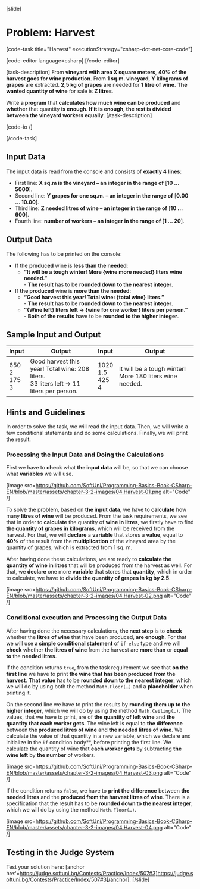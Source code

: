 [slide]
# Problem: Harvest

[code-task title="Harvest" executionStrategy="csharp-dot-net-core-code"]

[code-editor language=csharp]
[/code-editor]

[task-description]
From **vineyard with area X square meters**, **40% of the harvest goes for wine production**. From **1 sq.m. vineyard**, **Y kilograms of grapes** are extracted. **2,5 kg of grapes** are needed for **1 litre of wine**. **The wanted quantity of wine** for sale is **Z litres**. 

Write **a program** that **calculates how much wine can be produced** and **whether** that quantity **is enough**. **If it is enough, the rest is divided between the vineyard workers equally**. 
[/task-description]

[code-io /]

[/code-task]

## Input Data

The input data is read from the console and consists of **exactly 4 lines**: 
- First line: **X sq.m is the vineyard – an integer in the range of** [**10 … 5000**].
- Second line: **Y grapes for one sq.m. – an integer in the range of** [**0.00 … 10.00**].
- Third line: **Z needed litres of wine – an integer in the range of** [**10 … 600**].
- Fourth line: **number of workers – an integer in the range of** [**1 … 20**].

## Output Data

The following has to be printed on the console:
- If the **produced** wine is **less than the needed**:
  - **“It will be a tough winter! More {wine more needed} liters wine needed.**”  
   \- **The result** has to be **rounded down to the nearest integer**.
- If **the produced** wine is **more than the needed**:
  - **“Good harvest this year! Total wine: {total wine} liters.”**  
   \- **The result** has to be **rounded down to the nearest integer**.
  - **“{Wine left} liters left -> {wine for one worker} liters per person.”**  
   \- **Both of the results** have to be **rounded to the higher integer**.

## Sample Input and Output

|        Input       |                                          Output                                          |         Input         | Output |
|--------------------|------------------------------------------------------------------------------------------|-----------------------|--------|
|650<br>2<br>175<br>3|Good harvest this year! Total wine: 208 liters.<br>33 liters left -> 11 liters per person.|1020<br>1.5<br>425<br>4|It will be a tough winter! More 180 liters wine needed.|

## Hints and Guidelines

In order to solve the task, we will read the input data. Then, we will write a few conditional statements and do some calculations. Finally, we will print the result.

### Processing the Input Data and Doing the Calculations

First we have to **check** what **the input data** will be, so that we can choose what **variables** we will use. 

[image src=https://github.com/SoftUni/Programming-Basics-Book-CSharp-EN/blob/master/assets/chapter-3-2-images/04.Harvest-01.png alt="Code" /]

To solve the problem, based on **the input data**, we have to **calculate** how many **litres of wine** will be produced. From the task requirements, we see that in order to **calculate** the quantity of **wine in litres**, we firstly have to find **the quantity of grapes in kilograms**, which will be received from the harvest. For that, we will **declare** a **variable** that stores a **value**, equal to **40%** of the result from the **multiplication** of the vineyard area by the quantity of grapes, which is extracted from 1 sq. m.

After having done these calculations, we are ready to **calculate the quantity of wine in litres** that will be produced from the harvest as well. For that, we **declare** one more **variable** that stores that **quantity**, which in order to calculate, we have to **divide the quantity of grapes in kg by 2.5**.

[image src=https://github.com/SoftUni/Programming-Basics-Book-CSharp-EN/blob/master/assets/chapter-3-2-images/04.Harvest-02.png alt="Code" /]

### Conditional execution and Processing the Output Data

After having done the necessary calculations, **the next step** is to **check** whether the **litres of wine** that have been produced, **are enough**. For that we will use **a simple conditional statement** of `if-else` type and we will **check** whether **the litres of wine** from the harvest are **more than** or **equal to** the **needed litres**. 

If the condition returns `true`, from the task requirement we see that **on the first line** we have to print **the wine that has been produced from the harvest**. **That value** has to be **rounded down to the nearest integer**, which we will do by using both the method `Math.Floor(…)` and a **placeholder** when printing it. 

On the second line we have to print the results by **rounding them up to the higher integer**, which we will do by using the method `Math.Ceiling(…)`. The values, that we have to print, are of **the quantity of left wine** and **the quantity that each worker gets**. The wine left is equal to **the difference** between **the produced litres of wine** and **the needed litres of wine**. We calculate the value of that quantity in a new variable, which we declare and initialize in the `if` condition body**, before printing the first line. We calculate the quantity of wine that **each worker gets** by subtracting **the wine left** by **the number** of workers.

[image src=https://github.com/SoftUni/Programming-Basics-Book-CSharp-EN/blob/master/assets/chapter-3-2-images/04.Harvest-03.png alt="Code" /]

If the condition returns `false`, we have to **print the difference** between **the needed litres** and the **produced from the harvest litres of wine**. There is a specification that the result has to be **rounded down to the nearest integer**, which we will do by using the method `Math.Floor(…)`.

[image src=https://github.com/SoftUni/Programming-Basics-Book-CSharp-EN/blob/master/assets/chapter-3-2-images/04.Harvest-04.png alt="Code" /]

## Testing in the Judge System

Test your solution here: [anchor href=https://judge.softuni.bg/Contests/Practice/Index/507#3]https://judge.softuni.bg/Contests/Practice/Index/507#3[/anchor].
[/slide]